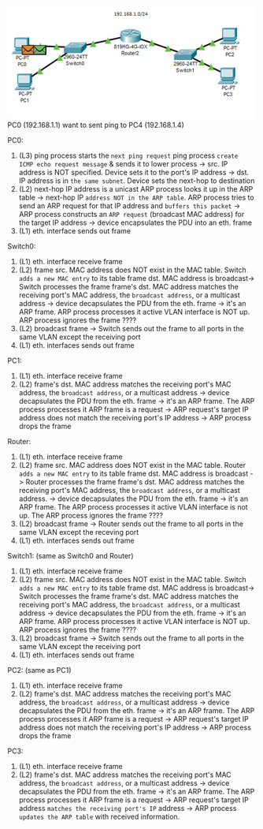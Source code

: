 ![eth](./img/eth_switch.png)
PC0 (192.168.1.1) want to sent ping to PC4 (192.168.1.4)

PC0:
1. (L3) ping process starts the `next ping request`
   ping process `create ICMP echo request message` & sends it to lower process -> src. IP address is NOT specified. Device sets it to the port's IP address -> dst. IP address is in `the same subnet`. Device sets the next-hop to destination
2. (L2) next-hop IP address is a unicast
   ARP process looks it up in the ARP table -> next-hop IP `address NOT in the ARP table`. ARP process tries to send an ARP request for that IP address and `buffers this packet` -> ARP process constructs an `ARP request` (broadcast MAC address) for the target IP address -> device encapsulates the PDU into an eth. frame
3. (L1) eth. interface sends out frame


Switch0:
1. (L1) eth. interface receive frame
2. (L2) frame src. MAC address does NOT exist in the MAC table. Switch `adds a new MAC entry` to its table
   frame dst. MAC address is broadcast-> Switch processes the frame
   frame's dst. MAC address matches the receiving port's MAC address, the `broadcast address`, or a multicast address -> device decapsulates the PDU from the eth. frame -> it's an ARP frame. ARP process processes it
   active VLAN interface is NOT up. ARP process ignores the frame  ????
3. (L2) broadcast frame -> Switch sends out the frame to all ports in the same VLAN except the receiving port
4. (L1) eth. interfaces sends out frame


PC1:
1. (L1) eth. interface receive frame
2. (L2) frame's dst. MAC address matches the receiving port's MAC address, the `broadcast address`, or a multicast address -> device decapsulates the PDU from the eth. frame -> it's an ARP frame. The ARP process processes it
   ARP frame is a request -> ARP request's target IP address does not match the receiving port's IP address -> ARP process drops the frame

Router:
1. (L1) eth. interface receive frame
2. (L2) frame src. MAC address does NOT exist in the MAC table. Router `adds a new MAC entry` to its table
   frame dst. MAC address is broadcast -> Router processes the frame
   frame's dst. MAC address matches the receiving port's MAC address, the `broadcast address`, or a multicast address. -> device decapsulates the PDU from the eth. frame -> it's an ARP frame. The ARP process processes it
   active VLAN interface is not up. The ARP process ignores the frame  ????
3. (L2) broadcast frame -> Router sends out the frame to all ports in the same VLAN except the receving port
4. (L1) eth. interfaces sends out frame


Switch1: (same as Switch0 and Router)
1. (L1) eth. interface receive frame
2. (L2) frame src. MAC address does NOT exist in the MAC table. Switch `adds a new MAC entry` to its table
   frame dst. MAC address is broadcast-> Switch processes the frame
   frame's dst. MAC address matches the receiving port's MAC address, the `broadcast address`, or a multicast address -> device decapsulates the PDU from the eth. frame -> it's an ARP frame. ARP process processes it
   active VLAN interface is NOT up. ARP process ignores the frame  ????
3. (L2) broadcast frame -> Switch sends out the frame to all ports in the same VLAN except the receiving port
4. (L1) eth. interfaces sends out frame


PC2: (same as PC1)
1. (L1) eth. interface receive frame
2. (L2) frame's dst. MAC address matches the receiving port's MAC address, the `broadcast address`, or a multicast address -> device decapsulates the PDU from the eth. frame -> it's an ARP frame. The ARP process processes it
   ARP frame is a request -> ARP request's target IP address does not match the receiving port's IP address -> ARP process drops the frame

PC3:
1. (L1) eth. interface receive frame
2. (L2) frame's dst. MAC address matches the receiving port's MAC address, the `broadcast address`, or a multicast address -> device decapsulates the PDU from the eth. frame -> it's an ARP frame. The ARP process processes it
   ARP frame is a request -> ARP request's target IP address `matches the receiving port's IP` address -> ARP process` updates the ARP table` with received information.